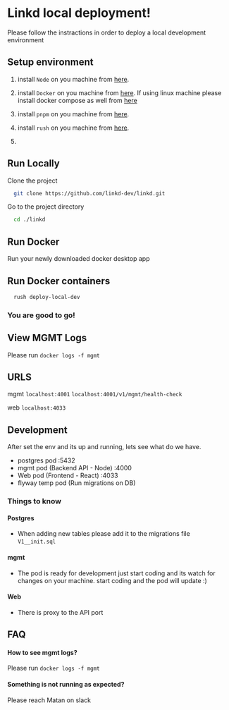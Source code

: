 
# Linkd local deployment!

Please follow the instractions in order to deploy a local development environment


## Setup environment

1. install `Node` on you machine from [here](https://nodejs.org/en/download/). 

2. install `Docker`  on you machine from [here](https://www.docker.com/products/docker-desktop/). 
If using linux machine please install docker compose as well from [here](https://docs.docker.com/compose/install/) 

3. install `pnpm` on you machine from [here](https://pnpm.io/installation). 
4. install `rush` on you machine from [here](https://rushjs.io/pages/intro/get_started/). 
5. 
## Run Locally

Clone the project

```bash
  git clone https://github.com/linkd-dev/linkd.git
```

Go to the project directory

```bash
  cd ./linkd
```

 ## Run Docker
Run your newly downloaded docker desktop app

 ## Run Docker containers
```bash
  rush deploy-local-dev
``` 

### You are good to go!

## View MGMT Logs

Please run
```docker logs -f mgmt```

## URLS

mgmt
```localhost:4001```
```localhost:4001/v1/mgmt/health-check```

web
```localhost:4033```

    
## Development

After set the env and its up and running, lets see what do we have.

- postgres pod :5432
- mgmt pod (Backend API - Node) :4000
- Web pod (Frontend - React) :4033
- flyway temp pod (Run migrations on DB)

### Things to know 

#### Postgres
 - When adding new tables please add it to the migrations file ```V1__init.sql```

 #### mgmt
 - The pod is ready for development just start coding and its watch for changes on your machine. start coding and the pod will update :)  

 #### Web
 - There is proxy to the API port
## FAQ
#### How to see mgmt logs?

Please run 
```docker logs -f mgmt```


#### Something is not running as expected?

Please reach Matan on slack 
